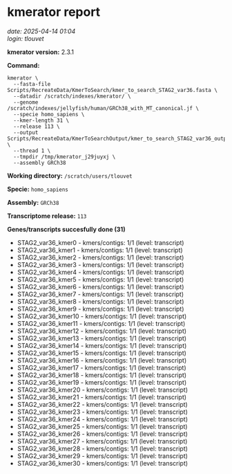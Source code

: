 # kmerator report
*date: 2025-04-14 01:04*  
*login: tlouvet*

**kmerator version:** 2.3.1

**Command:**

```
kmerator \
  --fasta-file Scripts/RecreateData/KmerToSearch/kmer_to_search_STAG2_var36.fasta \
  --datadir /scratch/indexes/kmerator/ \
  --genome /scratch/indexes/jellyfish/human/GRCh38_with_MT_canonical.jf \
  --specie homo_sapiens \
  --kmer-length 31 \
  --release 113 \
  --output Scripts/RecreateData/KmerToSearchOutput/kmer_to_search_STAG2_var36_output \
  --thread 1 \
  --tmpdir /tmp/kmerator_j29juyxj \
  --assembly GRCh38
```

**Working directory:** `/scratch/users/tlouvet`

**Specie:** `homo_sapiens`

**Assembly:** `GRCh38`

**Transcriptome release:** `113`

**Genes/transcripts succesfully done (31)**

- STAG2_var36_kmer0 - kmers/contigs: 1/1 (level: transcript)
- STAG2_var36_kmer1 - kmers/contigs: 1/1 (level: transcript)
- STAG2_var36_kmer2 - kmers/contigs: 1/1 (level: transcript)
- STAG2_var36_kmer3 - kmers/contigs: 1/1 (level: transcript)
- STAG2_var36_kmer4 - kmers/contigs: 1/1 (level: transcript)
- STAG2_var36_kmer5 - kmers/contigs: 1/1 (level: transcript)
- STAG2_var36_kmer6 - kmers/contigs: 1/1 (level: transcript)
- STAG2_var36_kmer7 - kmers/contigs: 1/1 (level: transcript)
- STAG2_var36_kmer8 - kmers/contigs: 1/1 (level: transcript)
- STAG2_var36_kmer9 - kmers/contigs: 1/1 (level: transcript)
- STAG2_var36_kmer10 - kmers/contigs: 1/1 (level: transcript)
- STAG2_var36_kmer11 - kmers/contigs: 1/1 (level: transcript)
- STAG2_var36_kmer12 - kmers/contigs: 1/1 (level: transcript)
- STAG2_var36_kmer13 - kmers/contigs: 1/1 (level: transcript)
- STAG2_var36_kmer14 - kmers/contigs: 1/1 (level: transcript)
- STAG2_var36_kmer15 - kmers/contigs: 1/1 (level: transcript)
- STAG2_var36_kmer16 - kmers/contigs: 1/1 (level: transcript)
- STAG2_var36_kmer17 - kmers/contigs: 1/1 (level: transcript)
- STAG2_var36_kmer18 - kmers/contigs: 1/1 (level: transcript)
- STAG2_var36_kmer19 - kmers/contigs: 1/1 (level: transcript)
- STAG2_var36_kmer20 - kmers/contigs: 1/1 (level: transcript)
- STAG2_var36_kmer21 - kmers/contigs: 1/1 (level: transcript)
- STAG2_var36_kmer22 - kmers/contigs: 1/1 (level: transcript)
- STAG2_var36_kmer23 - kmers/contigs: 1/1 (level: transcript)
- STAG2_var36_kmer24 - kmers/contigs: 1/1 (level: transcript)
- STAG2_var36_kmer25 - kmers/contigs: 1/1 (level: transcript)
- STAG2_var36_kmer26 - kmers/contigs: 1/1 (level: transcript)
- STAG2_var36_kmer27 - kmers/contigs: 1/1 (level: transcript)
- STAG2_var36_kmer28 - kmers/contigs: 1/1 (level: transcript)
- STAG2_var36_kmer29 - kmers/contigs: 1/1 (level: transcript)
- STAG2_var36_kmer30 - kmers/contigs: 1/1 (level: transcript)
